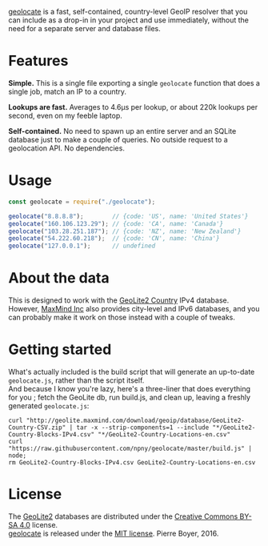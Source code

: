 [geolocate](https://github.com/npny/geolocate/) is a fast, self-contained, country-level GeoIP resolver that you can include as a drop-in in your project and use immediately, without the need for a separate server and database files.

# Features

**Simple.** This is a single file exporting a single `geolocate` function that does a single job, match an IP to a country.

**Lookups are fast.** Averages to 4.6μs per lookup, or about 220k lookups per second, even on my feeble laptop.

**Self-contained.** No need to spawn up an entire server and an SQLite database just to make a couple of queries. No outside request to a geolocation API. No dependencies.

# Usage
```javascript
const geolocate = require("./geolocate");

geolocate("8.8.8.8");        // {code: 'US', name: 'United States'}
geolocate("160.106.123.29"); // {code: 'CA', name: 'Canada'}
geolocate("103.28.251.187"); // {code: 'NZ', name: 'New Zealand'}
geolocate("54.222.60.218");  // {code: 'CN', name: 'China'}
geolocate("127.0.0.1");      // undefined
```

# About the data
This is designed to work with the [GeoLite2 Country](http://dev.maxmind.com/geoip/geoip2/geolite2/) IPv4 database.
However, [MaxMind Inc](https://www.maxmind.com/en/home) also provides city-level and IPv6 databases, and you can probably make it work on those instead with a couple of tweaks.

# Getting started
What's actually included is the build script that will generate an up-to-date `geolocate.js`, rather than the script itself.  
And because I know you're lazy, here's a three-liner that does everything for you ; fetch the GeoLite db, run build.js, and clean up, leaving a freshly generated `geolocate.js`:
```shell
curl "http://geolite.maxmind.com/download/geoip/database/GeoLite2-Country-CSV.zip" | tar -x --strip-components=1 --include "*/GeoLite2-Country-Blocks-IPv4.csv" "*/GeoLite2-Country-Locations-en.csv"
curl "https://raw.githubusercontent.com/npny/geolocate/master/build.js" | node;
rm GeoLite2-Country-Blocks-IPv4.csv GeoLite2-Country-Locations-en.csv
```


# License

The [GeoLite2](http://dev.maxmind.com/geoip/geoip2/geolite2/) databases are distributed under the [Creative Commons BY-SA 4.0](https://creativecommons.org/licenses/by-sa/4.0/) license.  
[geolocate](https://github.com/npny/geolocate/) is released under the [MIT license](http://opensource.org/licenses/mit-license.php). Pierre Boyer, 2016.
